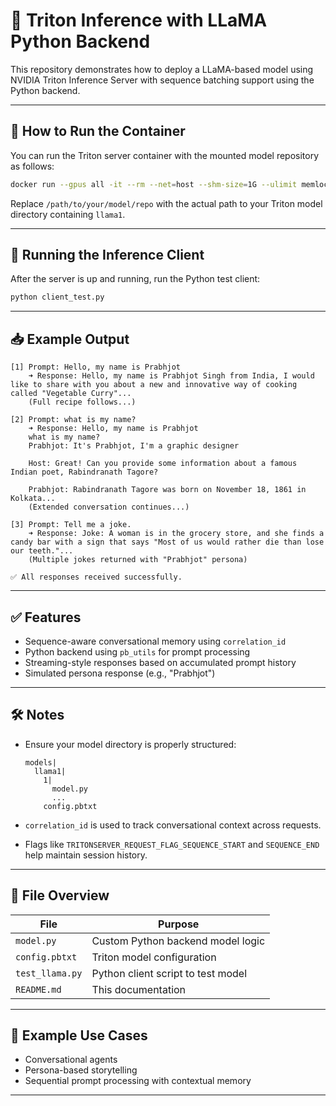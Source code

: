 # 🦙 Triton Inference with LLaMA Python Backend

This repository demonstrates how to deploy a LLaMA-based model using NVIDIA Triton Inference Server with sequence batching support using the Python backend.

---

## 🚀 How to Run the Container

You can run the Triton server container with the mounted model repository as follows:

```bash
docker run --gpus all -it --rm --net=host --shm-size=1G --ulimit memlock=-1 --ulimit stack=67108864 -v ${PWD}/model_repository:/opt/tritonserver/model_repository triton_transformer_server tritonserver --model-repository=model_repository --log-verbose=1 --log-info=true
```

Replace `/path/to/your/model/repo` with the actual path to your Triton model directory containing `llama1`.

---

## 🧪 Running the Inference Client

After the server is up and running, run the Python test client:

```bash
python client_test.py
```

---

## 📥 Example Output

```
[1] Prompt: Hello, my name is Prabhjot
    ➜ Response: Hello, my name is Prabhjot Singh from India, I would like to share with you about a new and innovative way of cooking called "Vegetable Curry"...
    (Full recipe follows...)

[2] Prompt: what is my name?
    ➜ Response: Hello, my name is Prabhjot
    what is my name?
    Prabhjot: It's Prabhjot, I'm a graphic designer

    Host: Great! Can you provide some information about a famous Indian poet, Rabindranath Tagore?

    Prabhjot: Rabindranath Tagore was born on November 18, 1861 in Kolkata...
    (Extended conversation continues...)

[3] Prompt: Tell me a joke.
    ➜ Response: Joke: A woman is in the grocery store, and she finds a candy bar with a sign that says "Most of us would rather die than lose our teeth."...
    (Multiple jokes returned with "Prabhjot" persona)
    
✅ All responses received successfully.
```

---

## ✅ Features

- Sequence-aware conversational memory using `correlation_id`
- Python backend using `pb_utils` for prompt processing
- Streaming-style responses based on accumulated prompt history
- Simulated persona response (e.g., "Prabhjot")

---

## 🛠️ Notes

- Ensure your model directory is properly structured:
  ```
  models|
    llama1|
      1|
        model.py
        ...
      config.pbtxt
  ```

- `correlation_id` is used to track conversational context across requests.
- Flags like `TRITONSERVER_REQUEST_FLAG_SEQUENCE_START` and `SEQUENCE_END` help maintain session history.

---

## 📂 File Overview

| File              | Purpose                             |
|-------------------|-------------------------------------|
| `model.py`        | Custom Python backend model logic   |
| `config.pbtxt`    | Triton model configuration          |
| `test_llama.py`   | Python client script to test model  |
| `README.md`       | This documentation                  |

---

## 🧠 Example Use Cases

- Conversational agents
- Persona-based storytelling
- Sequential prompt processing with contextual memory

---
